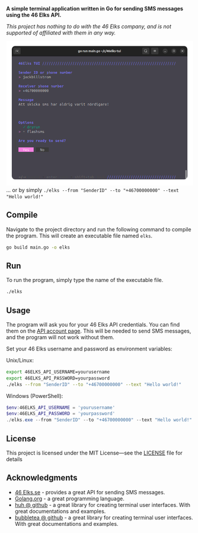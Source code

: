 **A simple terminal application written in Go for sending SMS messages using the 46 Elks API.**

*This project has nothing to do with the 46 Elks company, and is not supported of affiliated with them in any way.*

![Screenshot of the TUI variant for manually sending a text](screenshot.png)
... or by simply `./elks --from "SenderID" --to "+46700000000" --text "Hello world!"`

## Compile
Navigate to the project directory and run the following command to compile the program. This will create an executable file named `elks`.

```bash
go build main.go -o elks
````

## Run
To run the program, simply type the name of the executable file.

```bash
./elks
```

## Usage
The program will ask you for your 46 Elks API credentials. You can find them on the [API account page](https://46elks.se/account).
This will be needed to send SMS messages, and the program will not work without them.

Set your 46 Elks username and password as environment variables:

Unix/Linux:
```bash
export 46ELKS_API_USERNAME=yourusername
export 46ELKS_API_PASSWORD=yourpassword
./elks --from "SenderID" --to "+46700000000" --text "Hello world!"
```

Windows (PowerShell):

```ps1
$env:46ELKS_API_USERNAME = 'yourusername'
$env:46ELKS_API_PASSWORD = 'yourpassword'
./elks.exe --from "SenderID" --to "+46700000000" --text "Hello world!"
```

## License
This project is licensed under the MIT License—see the [LICENSE](LICENSE) file for details

## Acknowledgments
* [46 Elks.se](https://46elks.se) - provides a great API for sending SMS messages.
* [Golang.org](https://golang.org) - a great programming language.
* [huh @ github](https://github.com/charmbracelet/huh/) - a great library for creating terminal user interfaces. With great documentations and examples.
* [bubbletea @ github](https://github.com/charmbracelet/bubbletea/) - a great library for creating terminal user interfaces. With great documentations and examples.

